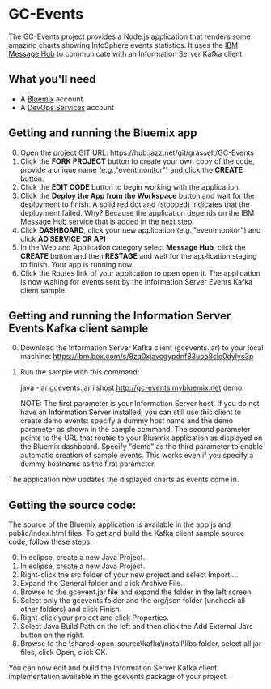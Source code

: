 # GC-Events

The GC-Events project provides a Node.js application that renders some amazing charts showing InfoSphere events statistics. It uses the [IBM Message Hub](https://console.ng.bluemix.net/catalog/services/message-hub) to communicate with an Information Server Kafka client.

## What you'll need

* A [Bluemix](https://developer.ibm.com/sso/bmregistration?lang=en_US&ca=dw-_-bluemix-_-wa-simplenode1-app-_-article) account
* A [DevOps Services](https://hub.jazz.net/?utm_source=dw&utm_campaign=bluemix&utm_content=wa-simplenode1-app&utm_medium=article) account

## Getting and running the Bluemix app

0. Open the project GIT URL: https://hub.jazz.net/git/grasselt/GC-Events
0. Click the **FORK PROJECT** button to create your own copy of the code, provide a unique name (e.g.,"eventmonitor") and click the **CREATE** button.
0. Click the **EDIT CODE** button to begin working with the application.
0. Click the **Deploy the App from the Workspace** button and wait for the deployment to finish. A solid red dot and (stopped) indicates that the deployment failed. Why? Because the application depends on the IBM Message Hub service that is added in the next step. 
0. Click **DASHBOARD**, click your new application (e.g.,"eventmonitor") and click **AD SERVICE OR API**
0. In the Web and Application category select **Message Hub**, click the **CREATE** button and then **RESTAGE** and wait for the application staging to finish. Your app is running now.
0. Click the Routes link of your application to open  open it. The application is now waiting for events sent by the Information Server Events Kafka client sample.

## Getting and running the Information Server Events Kafka client sample

0. Download the Information Server Kafka client (gcevents.jar) to your local machine: https://ibm.box.com/s/8zq0xjavcgypdnf83uoa8clc0dylys3p
0. Run the sample with this command:
    
   java -jar gcevents.jar iishost http://gc-events.mybluemix.net demo
     
    NOTE: The first parameter is your Information Server host. If you do not have an Information Server installed, you can still use this client to create demo events: specify a dummy host name and the demo parameter as shown in the sample command. The second parameter points to the URL that routes to your Bluemix application as displayed on the Bluemix dashboard. Specify "demo" as the third parameter to enable automatic creation of sample events. This works even if you specify a dummy hostname as the first parameter.

The application now updates the displayed charts as events come in.

## Getting the source code:

The source of the Bluemix application is available in the app.js and public/index.html files. 
To get and build the Kafka client sample source code, follow these steps:

0. In eclipse, create a new Java Project.
0. In eclipse, create a new Java Project.
0. Right-click the src folder of your new project and select Import....
0. Expand the General folder and click Archive File.
0. Browse to the gcevent.jar file and expand the folder in the left screen.
0. Select only the gcevents folder and the org/json folder (uncheck all other folders) and click Finish.
0. Right-click your project and click Properties.
0. Select Java Build Path on the left and then click the Add External Jars button on the right.
0. Browse to the <IIS install dir>\shared-open-source\kafka\install\libs folder, select all jar files, click Open, click OK.
 
You can now edit and build the Information Server Kafka client implementation available in the gcevents package of your project.